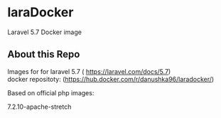 # laraDocker
Laravel 5.7 Docker image

## About this Repo

Images for for laravel 5.7 ( https://laravel.com/docs/5.7) <br>
docker repositoty: (https://hub.docker.com/r/danushka96/laradocker/)

Based on official php images:

7.2.10-apache-stretch
